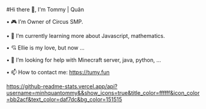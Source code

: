 #Hi there 👋, I'm Tommy | Quân 
 
 • 🎮 I’m Owner of Circus SMP.
 
 • 🌱 I’m currently learning more about Javascript, mathematics.
 
 • 💘 Ellie is my love, but now ...
 
 • 🤔 I’m looking for help with Minecraft server, java, python, ...
 
 • 📫 How to contact me: https://tumy.fun
 
 https://github-readme-stats.vercel.app/api?username=minhquantommy&&show_icons=true&title_color=ffffff&icon_color=bb2acf&text_color=daf7dc&bg_color=151515


